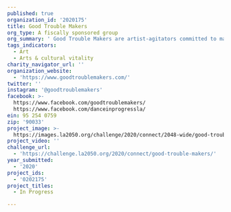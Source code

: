 ```yaml
---
published: true
organization_id: '2020175'
title: Good Trouble Makers
org_type: A fiscally sponsored group
org_summary: ' Good Trouble Makers are artist-agitators committed to making; making art, making room, making change, making good trouble. We are a genre expanding, practice-driven collaborative that is perpetually investigating what anti-racist and queer dance making, teaching, and performing looks like. '
tags_indicators:
  - Art
  - Arts & cultural vitality
charity_navigator_url: ''
organization_website:
  - 'https://www.goodtroublemakers.com/'
twitter: ''
instagram: '@goodtroublemakers'
facebook: >-
  https://www.facebook.com/goodtroublemakers/   
  https://www.facebook.com/danceinprogressla/
ein: 95 254 0759
zip: '90033'
project_image: >-
  https://images.la2050.org/challenge/2020/connect/2048-wide/good-trouble-makers.jpg
project_video: ''
challenge_url:
  - 'https://challenge.la2050.org/2020/connect/good-trouble-makers/'
year_submitted:
  - '2020'
project_ids:
  - '0202175'
project_titles:
  - In Progress

---
```

